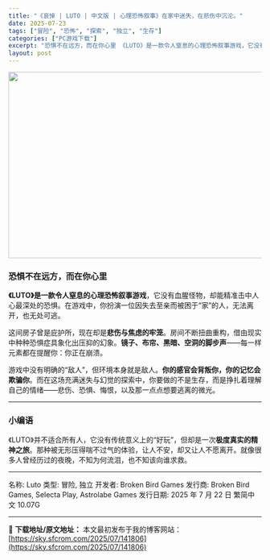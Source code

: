 ```yaml
---
title: "《哀悼 | LUTO | 中文版 | 心理恐怖叙事》在家中迷失，在悲伤中沉沦。"
date: 2025-07-23
tags: ["冒险", "恐怖", "探索", "独立", "生存"]
categories: ["PC游戏下载"]
excerpt: "恐惧不在远方，而在你心里 《LUTO》是一款令人窒息的心理恐怖叙事游戏，它没有血腥怪物，却能精准击中人心最深处的恐惧。在游戏中，你扮演一位因失去至亲而被困于“家”的人，无法离开，也无处可逃。 这间房子曾是庇护所，现在却是悲伤与焦虑的牢笼。房间不断扭曲重构，借由现实中种种恐惧症具象化出压抑的幻象。镜子&hellip;"
layout: post
---
```


<img class="aligncenter size-full wp-image-141807" src="https://sky.sfcrom.com/wp-content/uploads/2025/07/2025072301584667.webp" alt="" width="660" height="370" />
<h3>恐惧不在远方，而在你心里</h3>
<strong>《LUTO》是一款令人窒息的心理恐怖叙事游戏</strong>，它没有血腥怪物，却能精准击中人心最深处的恐惧。在游戏中，你扮演一位因失去至亲而被困于“家”的人，无法离开，也无处可逃。

这间房子曾是庇护所，现在却是<strong>悲伤与焦虑的牢笼</strong>。房间不断扭曲重构，借由现实中种种恐惧症具象化出压抑的幻象。<strong>镜子、布帘、黑暗、空洞的脚步声</strong>——每一样元素都在提醒你：你正在崩溃。

游戏中没有明确的“敌人”，但环境本身就是敌人。<strong>你的感官会背叛你，你的记忆会欺骗你</strong>。而在这场充满迷失与幻觉的探索中，你要做的不是生存，而是挣扎着理解自己的情绪——悲伤、恐惧、悔恨，以及那一点点想要逃离的微光。

<hr />

<h3>小编语</h3>
《LUTO》并不适合所有人，它没有传统意义上的“好玩”，但却是一次<strong>极度真实的精神之旅</strong>。那种被无形压得喘不过气的体验，让人不安，却又让人不愿离开。就像很多人曾经历过的夜晚，不知为何流泪，也不知该向谁求救。

<hr />

名称: Luto
类型: 冒险, 独立
开发者: Broken Bird Games
发行商: Broken Bird Games, Selecta Play, Astrolabe Games
发行日期: 2025 年 7 月 22 日
繁简中文
10.07G

---
📖 **下载地址/原文地址：** 本文最初发布于我的博客网站：[https://sky.sfcrom.com/2025/07/141806](https://sky.sfcrom.com/2025/07/141806)
